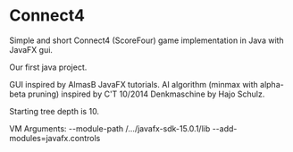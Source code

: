 # Connect4

Simple and short Connect4 (ScoreFour) game implementation in Java with JavaFX gui.

Our first java project.

GUI inspired by AlmasB JavaFX tutorials.
AI algorithm (minmax with alpha-beta pruning) inspired by C'T 10/2014 Denkmaschine by Hajo Schulz.

Starting tree depth is 10.

VM Arguments:
--module-path /.../javafx-sdk-15.0.1/lib --add-modules=javafx.controls

